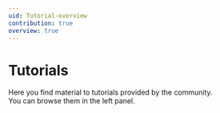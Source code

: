 ```yaml
---
uid: Tutorial-overview
contribution: true
overview: true
---
```


# Tutorials

Here you find material to tutorials provided by the community.  
You can browse them in the left panel.